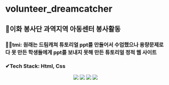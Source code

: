 # volunteer_dreamcatcher

## 🎇이화 봉사단 과역지역 아동센터 봉사활동 
### 🤸‍♂️tmi: 원래는 드림캐쳐 튜토리얼 ppt를 만들어서 수업했으나 용량문제로 다 못 만든 학생들에게 ppt를 보내지 못해 만든 튜토리얼 정적 웹 사이트
### ✔Tech Stack: Html, Css 
<p align="center">
<img src="https://user-images.githubusercontent.com/80975932/155129448-48acfb81-ed83-454b-b5b0-2d93c1d99ff5.png" size="60%">
<img src="https://user-images.githubusercontent.com/80975932/155129572-59b056de-9b8f-411a-8481-5b348e58c481.png" size="60%">
<img src="https://user-images.githubusercontent.com/80975932/155130358-25c096c6-07f1-4cc3-9a40-4d92e8d9efc0.png" size="60%">
<img src="https://user-images.githubusercontent.com/80975932/155130477-028020fe-c23c-40c4-9aa4-1d07dd134006.png" size="60%">
</p>


